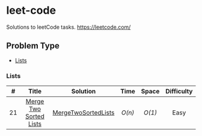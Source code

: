 # leet-code
Solutions to leetCode tasks. https://leetcode.com/

## Problem Type
* [Lists](https://github.com/smajsterek/leet-code#lists)

### Lists

| # | Title           |  Solution       |  Time           | Space           | Difficulty    |
|:-----:|:----------------:|:---------------:|:---------------:|:---------------:|:-------------:|
|21     | [Merge Two Sorted Lists](https://leetcode.com/problems/merge-two-sorted-lists/) | [MergeTwoSortedLists](./blob/master/src/main/java/leetcode/MergeTwoSortedLists.java) | _O(n)_       | _O(1)_          | Easy         |

